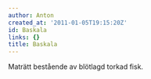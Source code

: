 ```yaml
---
author: Anton
created_at: '2011-01-05T19:15:20Z'
id: Baskala
links: {}
title: Baskala
---
```


Maträtt bestående av blötlagd torkad fisk.
